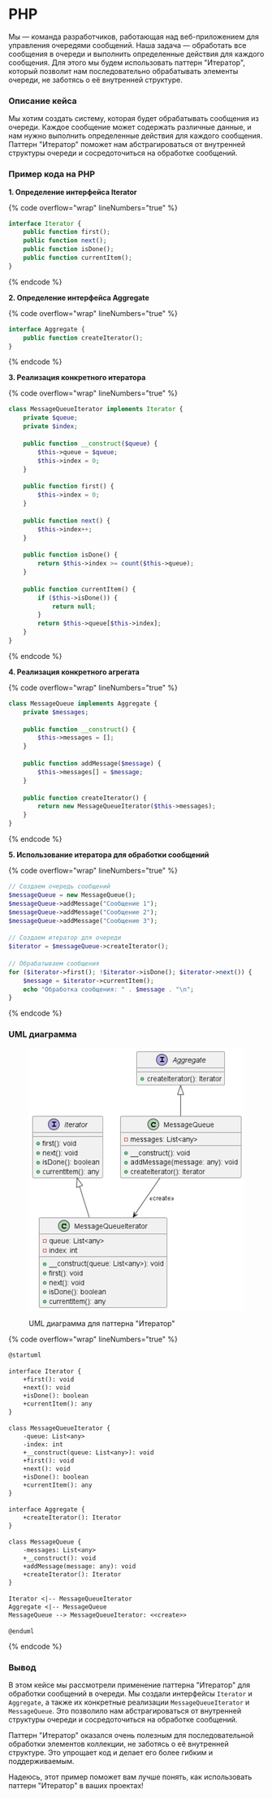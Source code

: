 # PHP

Мы — команда разработчиков, работающая над веб-приложением для управления очередями сообщений. Наша задача — обработать все сообщения в очереди и выполнить определенные действия для каждого сообщения. Для этого мы будем использовать паттерн "Итератор", который позволит нам последовательно обрабатывать элементы очереди, не заботясь о её внутренней структуре.

### Описание кейса

Мы хотим создать систему, которая будет обрабатывать сообщения из очереди. Каждое сообщение может содержать различные данные, и нам нужно выполнить определенные действия для каждого сообщения. Паттерн "Итератор" поможет нам абстрагироваться от внутренней структуры очереди и сосредоточиться на обработке сообщений.

### Пример кода на PHP

**1. Определение интерфейса Iterator**

{% code overflow="wrap" lineNumbers="true" %}
```php
interface Iterator {
    public function first();
    public function next();
    public function isDone();
    public function currentItem();
}
```
{% endcode %}

**2. Определение интерфейса Aggregate**

{% code overflow="wrap" lineNumbers="true" %}
```php
interface Aggregate {
    public function createIterator();
}
```
{% endcode %}

**3. Реализация конкретного итератора**

{% code overflow="wrap" lineNumbers="true" %}
```php
class MessageQueueIterator implements Iterator {
    private $queue;
    private $index;

    public function __construct($queue) {
        $this->queue = $queue;
        $this->index = 0;
    }

    public function first() {
        $this->index = 0;
    }

    public function next() {
        $this->index++;
    }

    public function isDone() {
        return $this->index >= count($this->queue);
    }

    public function currentItem() {
        if ($this->isDone()) {
            return null;
        }
        return $this->queue[$this->index];
    }
}
```
{% endcode %}

**4. Реализация конкретного агрегата**

{% code overflow="wrap" lineNumbers="true" %}
```php
class MessageQueue implements Aggregate {
    private $messages;

    public function __construct() {
        $this->messages = [];
    }

    public function addMessage($message) {
        $this->messages[] = $message;
    }

    public function createIterator() {
        return new MessageQueueIterator($this->messages);
    }
}
```
{% endcode %}

**5. Использование итератора для обработки сообщений**

{% code overflow="wrap" lineNumbers="true" %}
```php
// Создаем очередь сообщений
$messageQueue = new MessageQueue();
$messageQueue->addMessage("Сообщение 1");
$messageQueue->addMessage("Сообщение 2");
$messageQueue->addMessage("Сообщение 3");

// Создаем итератор для очереди
$iterator = $messageQueue->createIterator();

// Обрабатываем сообщения
for ($iterator->first(); !$iterator->isDone(); $iterator->next()) {
    $message = $iterator->currentItem();
    echo "Обработка сообщения: " . $message . "\n";
}
```
{% endcode %}

### UML диаграмма

<figure><img src="../../../../../.gitbook/assets/image (6) (1) (1).png" alt=""><figcaption><p>UML диаграмма для паттерна "Итератор"</p></figcaption></figure>

{% code overflow="wrap" lineNumbers="true" %}
```plantuml
@startuml

interface Iterator {
    +first(): void
    +next(): void
    +isDone(): boolean
    +currentItem(): any
}

class MessageQueueIterator {
    -queue: List<any>
    -index: int
    +__construct(queue: List<any>): void
    +first(): void
    +next(): void
    +isDone(): boolean
    +currentItem(): any
}

interface Aggregate {
    +createIterator(): Iterator
}

class MessageQueue {
    -messages: List<any>
    +__construct(): void
    +addMessage(message: any): void
    +createIterator(): Iterator
}

Iterator <|-- MessageQueueIterator
Aggregate <|-- MessageQueue
MessageQueue --> MessageQueueIterator: <<create>>

@enduml
```
{% endcode %}

### Вывод

В этом кейсе мы рассмотрели применение паттерна "Итератор" для обработки сообщений в очереди. Мы создали интерфейсы `Iterator` и `Aggregate`, а также их конкретные реализации `MessageQueueIterator` и `MessageQueue`. Это позволило нам абстрагироваться от внутренней структуры очереди и сосредоточиться на обработке сообщений.

Паттерн "Итератор" оказался очень полезным для последовательной обработки элементов коллекции, не заботясь о её внутренней структуре. Это упрощает код и делает его более гибким и поддерживаемым.

Надеюсь, этот пример поможет вам лучше понять, как использовать паттерн "Итератор" в ваших проектах!
